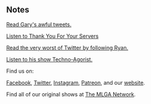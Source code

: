 ## Notes

[Read Gary's awful tweets.](https://twitter.com/libertyandbrews)

[Listen to Thank You For Your Servers](http://thankyouforyourservers.com)

[Read the very worst of Twitter by following Ryan.](https://twitter.com/technoagorist/)

[Listen to his show Techno-Agorist.](https://technoagorist.com/)

Find us on:

[Facebook](https://facebook.com/thisismlga), [Twitter](https://twitter.com/thisismlga), [Instagram](https://instagram.com/thisismlga), [Patreon](https://www.patreon.com/ThisIsMLGA), and our [website](https://thisismlga.com).

Find all of our original shows at [The MLGA Network](https://mlganetwork.com).

